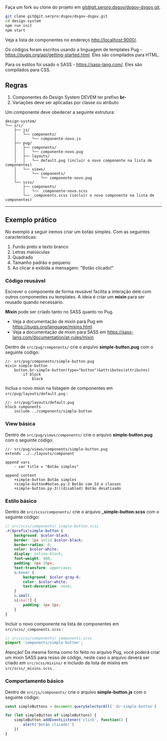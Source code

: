 Faça um fork ou clone do projeto em [git@git.serpro:dsgov/dsgov-dsgov.git](git@git.serpro:dsgov/dsgov-dsgov.git).

```bash
git clone git@git.serpro:dsgov/dsgov-dsgov.git
cd design-system
npm run init
npm start
```

Veja a lista de componentes no endereço <http://localhost:9000/>.

Os códigos foram escritos usando a linguagem de templates Pug - <https://pugjs.org/api/getting-started.html>. Eles são compilados para HTML.

Para os estilos foi usado o SASS - <https://sass-lang.com/>. Eles são compilados para CSS.

## Regras

1. Componentes do Design System DEVEM ter prefixo **br-**
1. Variações deve ser aplicadas por classe ou atributo

Um componente deve obedecer a seguinte estrutura:

```text
design-system/
└── src/
    ├── js/
    │   └── components/
    │       └── componente-novo.js
    ├── pug/
    │   ├── components/
    │   │   └── componente-novo.pug
    │   ├── layouts/
    │   │   └── default.pug (incluir o novo componente na lista de componentes)
    │   └── views/
    │       └── components/
    │           └── componente-novo.pug
    └── scss/
        ├── components/
        │   └── _componente-novo.scss
        └── _components.scss (incluir o novo componente na lista de componentes)
```

---

## Exemplo prático

No exemplo a seguir iremos criar um botão simples. Com as seguintes características:

1. Fundo preto e texto branco
1. Letras maiúsculas
1. Quadrado
1. Tamanho padrão e pequeno
1. Ao clicar é exibida a mensagem: "Botão clicado!"

### Código reusável

Escrever o componente de forma reusável facilita a interação dele com outros componentes ou templates. A ideia é criar um **mixin** para ser reusado quando necessário.

**Mixin** pode ser criado tanto no SASS quanto no Pug.

-   Veja a documentação de mixin para Pug em <https://pugjs.org/language/mixins.html>
-   Veja a documentação de mixin para SASS em <https://sass-lang.com/documentation/at-rules/mixin>

Dentro de `src/pug/components/` crie o arquivo **simple-button.pug** com o seguinte código:

```pug
//- src/pug/components/simple-button.pug
mixin simple-button
    button.br-simple-button(type="button")&attributes(attributes)
        if block
            block
```

Inclua o novo mixin na listagem de componentes em `src/pug/layouts/default.pug` :

```pug
//- src/pug/layouts/default.pug
block components
    include ../components/simple-button
```

### View básica

Dentro de `src/pug/views/components/` crie o arquivo **simple-button.pug** com o seguinte código:

```pug
//- src/pug/views/components/simple-button.pug
extends ../../layouts/component

append vars
    - var title = "Botão simples"

append content
    +simple-button Botão simples
    +simple-button#botao.py-3 Botão com Id e classes
    +simple-button.py-3()(disabled) Botão desativado
```

### Estilo básico

Dentro de `src/scss/components/` crie o arquivo **\_simple-button.scss** com o seguinte código:

```scss
// src/scss/components/_simple-button.scss
.#{$prefix}simple-button {
    background: $color-black;
    border: 1px solid $color-black;
    border-radius: 0;
    color: $color-white;
    display: inline-block;
    font-weight: 400;
    padding: 8px 16px;
    text-transform: uppercase;
    &:hover {
        background: $color-gray-6;
        color: $color-white;
        text-decoration: none;
    }
    &.small,
    &[small] {
        padding: 4px 8px;
    }
}
```

Incluir o novo componente na lista de componentes em `src/scss/_components.scss` :

```scss
// src/scss/components/_components.scss
@import 'components/simple-button';
```

Atenção! Da mesma forma como foi feito no arquivo Pug, você poderá criar um mixin SASS para reúso de código, neste caso o arquivo deverá ser criado em `src/scss/mixins/` e incluído da lista de mixins em `src/scss/_mixins.scss` .

### Comportamento básico

Dentro de `src/js/components/` crie o arquivo **simple-button.js** com o seguinte código:

```js
const simpleButtons = document.querySelectorAll('.br-simple-button')

for (let simpleButton of simpleButtons) {
    simpleButton.addEventListener('click', function() {
        alert('Botão clicado!')
    })
}
```
